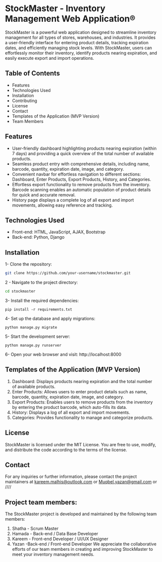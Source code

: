 
# StockMaster - Inventory Management Web Application®

StockMaster is a powerful web application designed to streamline inventory management for all types of stores, warehouses, and industries. It provides a user-friendly interface for entering product details, tracking expiration dates, and efficiently managing stock levels. With StockMaster, users can effortlessly monitor their inventory, identify products nearing expiration, and easily execute export and import operations.
## Table of Contents

- Features
- Technologies Used
- Installation
- Contributing
- License
- Contact
- Templates of the Application (MVP Version)
- Team Members

## Features
 * User-friendly dashboard highlighting products nearing expiration (within 7 days) and providing a quick overview of the total number of available products.
 * Seamless product entry with comprehensive details, including name, barcode, quantity, expiration date, image, and category.
 * Convenient navbar for effortless navigation to different sections: Dashboard, Enter Products, Export Products, History, and Categories.
 * Effortless export functionality to remove products from the inventory. Barcode scanning enables an automatic population of product details for quick and accurate removal.
 * History page displays a complete log of all export and import movements, allowing easy reference and tracking.
 
## Technologies Used
-   Front-end: HTML, JavaScript, AJAX, Bootstrap
-	Back-end: Python, Django

## Installation
1- Clone the repository:
``` bash
git clone https://github.com/your-username/stockmaster.git
```
2 - Navigate to the project directory:
``` bash
cd stockmaster
```
3- Install the required dependencies:
```
pip install -r requirements.txt
```
4- Set up the database and apply migrations:
```
python manage.py migrate
```
5- Start the development server:
```
python manage.py runserver
```
6- Open your web browser and visit: http://localhost:8000

## Templates of the Application (MVP Version)
1. Dashboard: Displays products nearing expiration and the total number of available products.
2. Enter Products: Allows users to enter product details such as name, barcode, quantity, expiration date, image, and category.
3. Export Products: Enables users to remove products from the inventory by entering the product barcode, which auto-fills its data.
4. History: Displays a log of all export and import movements.
5. Categories: Provides functionality to manage and categorize products.
	
## License
StockMaster is licensed under the MIT License. You are free to use, modify, and distribute the code according to the terms of the license.

## Contact
For any inquiries or further information, please contact the project maintainers at kareem.malhis@outlook.com or Muqbel.yazan@gmail.com or //// 

## Project team members:
The StockMaster project is developed and maintained by the following team members:

1. Shatha - Scrum Master
2. Hamada - Back-end / Data Base Developer
3. Kareem - Front-end Developer / UI/UX Designer 
4. Yazan -Back-end / Front-end Developer
We appreciate the collaborative efforts of our team members in creating and improving StockMaster to meet your inventory management needs.
  



